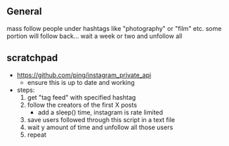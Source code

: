 ## General
mass follow people under hashtags like "photography" or "film" etc. some portion will follow back... wait a week or two and unfollow all

## scratchpad
- https://github.com/ping/instagram_private_api
    - ensure this is up to date and working
- steps:
    1. get "tag feed" with specified hashtag
    2. follow the creators of the first X posts
        - add a sleep() time, instagram is rate limited
    3. save users followed through this script in a text file
    4. wait y amount of time and unfollow all those users
    5. repeat
